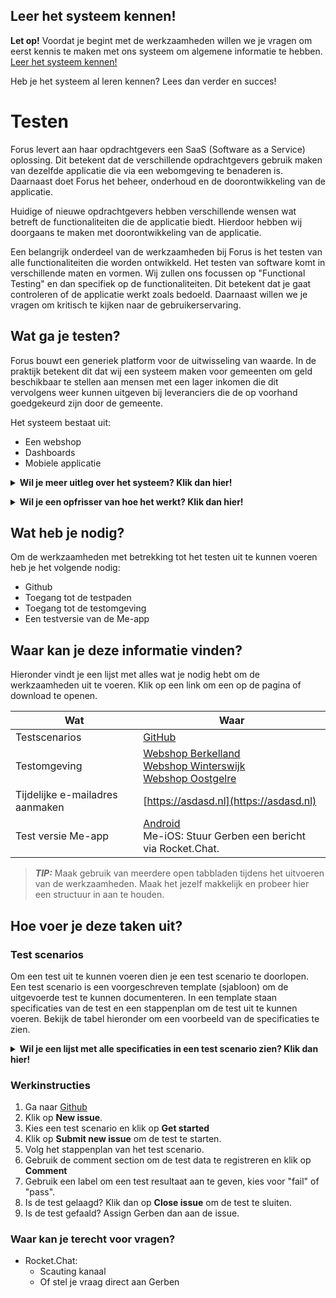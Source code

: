 ## Leer het systeem kennen!
**Let op!** Voordat je begint met de werkzaamheden willen we je vragen om eerst kennis te maken met ons systeem om algemene informatie te hebben. [Leer het systeem kennen!](https://github.com/teamforus/scauting/blob/master/opdrachten/README.md)

Heb je het systeem al leren kennen? Lees dan verder en succes!

# Testen

Forus levert aan haar opdrachtgevers een SaaS (Software as a Service) oplossing.
Dit betekent dat de verschillende opdrachtgevers gebruik maken van dezelfde applicatie die via een webomgeving te benaderen is. 
Daarnaast doet Forus het beheer, onderhoud en de doorontwikkeling van de applicatie.

Huidige of nieuwe opdrachtgevers hebben verschillende wensen wat betreft de functionaliteiten die de applicatie biedt. Hierdoor hebben wij doorgaans te maken met doorontwikkeling van de applicatie.

Een belangrijk onderdeel van de werkzaamheden bij Forus is het testen van alle functionaliteiten die worden ontwikkeld. Het testen van software komt in verschillende maten en vormen. Wij zullen ons focussen op "Functional Testing" en dan specifiek op de functionaliteiten. Dit betekent dat je gaat controleren of de applicatie werkt zoals bedoeld. Daarnaast willen we je vragen om kritisch te kijken naar de gebruikerservaring.

## Wat ga je testen?

Forus bouwt een generiek platform voor de uitwisseling van waarde. In de praktijk betekent dit dat wij een systeem maken voor gemeenten om geld beschikbaar te stellen aan mensen met een lager inkomen die dit vervolgens weer kunnen uitgeven bij leveranciers die de op voorhand goedgekeurd zijn door de gemeente.

Het systeem bestaat uit:
- Een webshop
- Dashboards
- Mobiele applicatie

**<details><summary>Wil je meer uitleg over het systeem? Klik dan hier! </summary>**

**Webshop**<br>
Elke gemeente heeft een eigen webshop die wordt gebruikt door haar inwoners. De inwoners kunnen via de webshop hun vouchers (budgetten met de daarbijbehorende QR code) en aanbiedingen inzien. Daarnaast kunnen zij hier ook de locaties van de aanbieders vinden waar zij het geld kunnen besteden.

**Sponsor dashboard**<br>
De medewerkers van de gemeente maken gebruikt van het sponsor dashboard om geld beschikbaar te stellen, aanbieders goed te keuren en management informatie bij te houden.

**Provider dashboard**<br>
De aanbieders maken gebruik van het provider dashboard om zich aan te melden voor een regeling, aanbiedingen te plaatsen en transacties bij te houden.

**Me-app**<br>
De Me-app wordt vooral gebruikt door de aanbieders als kassa scanner. Met de Me app scannen zij QR Codes om betalingen te kunnen doen.
Daarnaast wordt de Me-app ook gebruikt door inwoners om vouchers te beheren. 
</details>

**<details><summary>Wil je een opfrisser van hoe het werkt? Klik dan hier!</summary>**
Eerder hebben jullie een demo gekregen van het systeem. Wil je graag een opfrisser bekijk dan de filmpjes over het systeem op onze website!

Bekijk [hier](https://forus.io) de filmpjes. Kies onder het video player een rol om een ander filmpje te zien.
</details>

## Wat heb je nodig?

Om de werkzaamheden met betrekking tot het testen uit te kunnen voeren heb je het volgende nodig:

- Github
- Toegang tot de testpaden
- Toegang tot de testomgeving
- Een testversie van de Me-app

## Waar kan je deze informatie vinden?
Hieronder vindt je een lijst met alles wat je nodig hebt om de werkzaamheden uit te voeren. Klik op een link om een op de pagina of download te openen.

| Wat          | Waar                                                      |
|--------------------|------------------------------------------------------------|
| Testscenarios      | [GitHub](https://github.com/teamforus/scauting/issues)                            |
| Testomgeving   | [Webshop Berkelland](https://https://berkelland.staging.forus.io)<br>[Webshop Winterswijk](https://winterswijk.staging.forus.io)<br>[Webshop Oostgelre](https://oostgelre.staging.forus.io)<br> |
| Tijdelijke e-mailadres aanmaken | [https://asdasd.nl](https://asdasd.nl) |
| Test versie Me-app | [Android](https://drive.google.com/file/d/1rP6ALApMVI2v52_BhGBXc-oplona4ZAR/view?usp=sharing)<br>Me-iOS: Stuur Gerben een bericht via Rocket.Chat. |

> **_TIP:_**  Maak gebruik van meerdere open tabbladen tijdens het uitvoeren van de werkzaamheden. Maak het jezelf makkelijk en probeer hier een structuur in aan te houden.
 
## Hoe voer je deze taken uit?

### Test scenarios

Om een test uit te kunnen voeren dien je een test scenario te doorlopen. Een test scenario is een voorgeschreven template (sjabloon) om de uitgevoerde test te kunnen documenteren. In een template staan specificaties van de test en een stappenplan om de test uit te kunnen voeren. Bekijk de tabel hieronder om een voorbeeld van de specificaties te zien.

**<details><summary>Wil je een lijst met alle specificaties in een test scenario zien? Klik dan hier!</summary>**

| Omschrijving  | Toelichting                                    |                                                |
|---------------|------------------------------------------------|------------------------------------------------|
| Environment   | - versienummer<br> - database                      | vooraf ingevuld in template                    |
| Preconditions | Voorwaarden om test uit te kunnen voeren       | vooraf ingevuld in template                    |
| Direct URLs   | Welke links dien je te gebruiken voor de test  | vooraf ingevuld in template |
| Input data    | Welke data gebruik je om de test uit te voeren | tester dient gebruike data te registreren      |
| Prerequisites | Wat heb je nodig om de test uit te voeren      | vooraf ingevuld in template                                                |
| Instructions  | Stappenplan om test scenario uit te voeren     | vooraf ingevuld in template                                                |
| Result        | Testresultaat (pass/fail)                      | tester dient testresultaat te registreren      |
| Notes         | Bijzonderheden                                 | tester registreert bijzonderheden indien nodig |

</details>

### Werkinstructies

1. Ga naar [Github](https://github.com/teamforus/scauting/issues)
2. Klik op **New issue**.
3. Kies een test scenario en klik op **Get started**
4. Klik op **Submit new issue** om de test te starten.
5. Volg het stappenplan van het test scenario.
6. Gebruik de comment section om de test data te registreren en klik op **Comment**
7. Gebruik een label om een test resultaat aan te geven, kies voor "fail" of "pass".
8. Is de test gelaagd? Klik dan op **Close issue** om de test te sluiten.
9. Is de test gefaald? Assign Gerben dan aan de issue.

### Waar kan je terecht voor vragen?
- Rocket.Chat:
	- Scauting kanaal
	- Of stel je vraag direct aan Gerben

